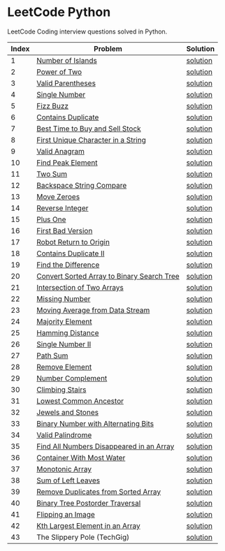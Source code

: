 # LeetCode Python
LeetCode Coding interview questions solved in Python.

| Index | Problem | Solution |
| --- | --- | ---| 
|1|[Number of Islands](https://leetcode.com/problems/number-of-islands/) | [solution](island.py)|
|2|[Power of Two](https://leetcode.com/problems/power-of-two/)| [solution](power_of_two.py)|
|3|[Valid Parentheses](https://leetcode.com/problems/valid-parentheses/)| [solution](valid_parentheses.py)|
|4|[Single Number](https://leetcode.com/problems/single-number/)| [solution](single_number.py)|
|5|[Fizz Buzz](https://leetcode.com/problems/fizz-buzz/)| [solution](fizz_buzz.py)|
|6|[Contains Duplicate](https://leetcode.com/problems/contains-duplicate/)|[solution](contains_duplicate.py)|
|7|[Best Time to Buy and Sell Stock](https://leetcode.com/problems/best-time-to-buy-and-sell-stock/)|[solution](stocks.py)|
|8|[First Unique Character in a String](https://leetcode.com/problems/first-unique-character-in-a-string/)|[solution](first_unique_char.py)|
|9|[Valid Anagram](https://leetcode.com/problems/valid-anagram/)|[solution](valid_anagram.py)|
|10|[Find Peak Element](https://leetcode.com/problems/find-peak-element/)|[solution](find_peak.py)|
|11|[Two Sum](https://leetcode.com/problems/two-sum/)|[solution](two_sum.py)|
|12|[Backspace String Compare](https://leetcode.com/problems/backspace-string-compare/)|[solution](backspace_string.py)|
|13|[Move Zeroes](https://leetcode.com/problems/move-zeroes/)|[solution](move_zeros.py)|
|14|[Reverse Integer](https://leetcode.com/problems/reverse-integer/)|[solution](reverse_int.py)|
|15|[Plus One](https://leetcode.com/problems/plus-one/)|[solution](plus_one.py)|
|16|[First Bad Version](https://leetcode.com/problems/first-bad-version/)|[solution](first_bad_version.py)|
|17|[Robot Return to Origin](https://leetcode.com/problems/robot-return-to-origin/)|[solution](robot_origin.py)|
|18|[Contains Duplicate II](https://leetcode.com/problems/contains-duplicate-ii/)|[solution](contains_duplicate_2.py)|
|19|[Find the Difference](https://leetcode.com/problems/find-the-difference/)|[solution](find_the_difference.py)|
|20|[Convert Sorted Array to Binary Search Tree](https://leetcode.com/problems/convert-sorted-array-to-binary-search-tree/)|[solution](array_to_bst.py)|
|21|[Intersection of Two Arrays](https://leetcode.com/problems/intersection-of-two-arrays/)|[solution](array_intersection.py)|
|22|[Missing Number](https://leetcode.com/problems/missing-number/)|[solution](missing_number.py)|
|23|[Moving Average from Data Stream](https://leetcode.com/problems/moving-average-from-data-stream/)|[solution](moving_average.py)|
|24|[Majority Element](https://leetcode.com/problems/majority-element/)|[solution](majority_element.py)|
|25|[Hamming Distance](https://leetcode.com/problems/hamming-distance/)|[solution](hamming_distance.py)|
|26|[Single Number II](https://leetcode.com/problems/single-number-ii/)|[solution](single_number_2.py)|
|27|[Path Sum](https://leetcode.com/problems/path-sum/)|[solution](path_sum.py)|
|28|[Remove Element](https://leetcode.com/problems/remove-element/)|[solution](remove_element.py)|
|29|[Number Complement](https://leetcode.com/problems/number-complement/)|[solution](number_complement.py)|
|30|[Climbing Stairs](https://leetcode.com/problems/climbing-stairs/)|[solution](stairs.py)|
|31|[Lowest Common Ancestor](https://leetcode.com/problems/lowest-common-ancestor-of-a-binary-search-tree/)|[solution](lowest_common_ancestor.py)|
|32|[Jewels and Stones](https://leetcode.com/problems/jewels-and-stones/)|[solution](jewels_and_stones.py)|
|33|[Binary Number with Alternating Bits](https://leetcode.com/problems/binary-number-with-alternating-bits/)|[solution](bin_alternating_bits.py)|
|34|[Valid Palindrome](https://leetcode.com/problems/valid-palindrome/)|[solution](valid_palindrome.py)|
|35|[Find All Numbers Disappeared in an Array](https://leetcode.com/problems/find-all-numbers-disappeared-in-an-array/)|[solution](disappeared_numbers.py)|
|36|[Container With Most Water](https://leetcode.com/problems/container-with-most-water/)|[solution](water_container.py)|
|37|[Monotonic Array](https://leetcode.com/problems/monotonic-array/)|[solution](monotonic_array.py)|
|38|[Sum of Left Leaves](https://leetcode.com/problems/sum-of-left-leaves/)|[solution](sum_of_left_leaves.py)|
|39|[Remove Duplicates from Sorted Array](https://leetcode.com/problems/remove-duplicates-from-sorted-array/)|[solution](remove_duplicates.py)|
|40|[Binary Tree Postorder Traversal](https://leetcode.com/problems/binary-tree-postorder-traversal/)|[solution](tree_postorder.py)|
|41|[Flipping an Image](https://leetcode.com/problems/flipping-an-image/)|[solution](image_flip.py)|
|42|[Kth Largest Element in an Array](https://leetcode.com/problems/kth-largest-element-in-an-array/)|[solution](kth_largest.py)|
|43|The Slippery Pole (TechGig)|[solution](slippery_pole.py)|
